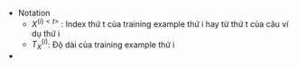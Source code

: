 - Notation
	- $X^{(i)<t>}$ : Index thứ t của training example thứ i hay từ thứ t của câu ví dụ thứ i
	- $T_X^{(i)}$: Độ dài của training example thứ i
- 